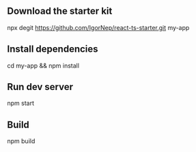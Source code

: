 ## Download the starter kit

npx degit https://github.com/IgorNep/react-ts-starter.git my-app

## Install dependencies

cd my-app &&
npm install

## Run dev server

npm start

## Build

npm build
